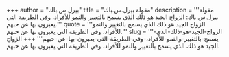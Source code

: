 +++
author = "بيرل.س.باك"
title = "مقولة بيرل.س.باك"
description = '''مقولة بيرل.س.باك: الزواج الجيد هو ذلك الذي يسمح بالتغيير والنمو للأفراد، وفي الطريقة التي يعبرون بها عن حبهم.'''
quote = '''الزواج الجيد هو ذلك الذي يسمح بالتغيير والنمو للأفراد، وفي الطريقة التي يعبرون بها عن حبهم.'''
slug = '''الزواج-الجيد-هو-ذلك-الذي-يسمح-بالتغيير-والنمو-للأفراد،-وفي-الطريقة-التي-يعبرون-بها-عن-حبهم'''
+++
الزواج الجيد هو ذلك الذي يسمح بالتغيير والنمو للأفراد، وفي الطريقة التي يعبرون بها عن حبهم.
